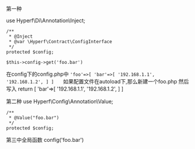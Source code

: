 第一种

use Hyperf\Di\Annotation\Inject;


    /**
	 * @Inject
	 * @var \Hyperf\Contract\ConfigInterface
	 */
	protected $config;
	
	$this->config->get('foo.bar')
	
在config下的config.php中
`
'foo'=>[
    	'bar'=>[
			'192.168.1.1',
			'192.168.1.2',
		]
    ]	
`
如果配置文件在autoload下,那么新建一个foo.php
然后写入
return [
    'bar'=>[
    			'192.168.1.1',
    			'192.168.1.2',
    		]
]

第二种
use Hyperf\Config\Annotation\Value;

    /**
	 * @Value("foo.bar")
	 */
	protected $config;
	
	
第三中全局函数
config('foo.bar')